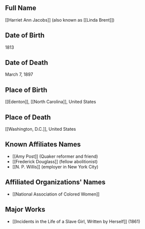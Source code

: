 ## Full Name
[[Harriet Ann Jacobs]] (also known as [[Linda Brent]])

## Date of Birth
1813

## Date of Death
March 7, 1897

## Place of Birth
[[Edenton]], [[North Carolina]], United States

## Place of Death
[[Washington, D.C.]], United States

## Known Affiliates Names
- [[Amy Post]] (Quaker reformer and friend)
- [[Frederick Douglass]] (fellow abolitionist)
- [[N. P. Willis]] (employer in New York City)

## Affiliated Organizations' Names
- [[National Association of Colored Women]]

## Major Works
- [[Incidents in the Life of a Slave Girl, Written by Herself]] (1861)